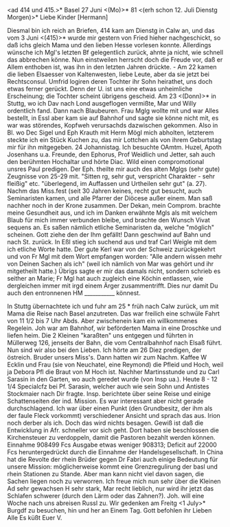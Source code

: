 <ad 414 und 415.>* Basel 27 Juni <(Mo)>* 81
 <(erh schon 12. Juli Dienstg Morgen)>*
Liebe Kinder [Hermann]

Diesmal bin ich reich an Briefen, 414 kam am Dienstg in Calw an, und das vom 3 Juni <(415)>* wurde mir gestern von Fried hieher nachgeschickt, so daß ichs gleich Mama und den lieben Hesse vorlesen konnte. Allerdings wünsche ich Mgl's letzten Bf gelegentlich zurück, ahnte ja nicht, wie schnell das abbrechen könne. Nun einstweilen herrscht doch die Freude vor, daß er Allem enthoben ist, was ihn in den letzten Jahren drückte. - Am 22 kamen die lieben Elsaesser von Kaltenwesten, liebe Leute, aber da sie jetzt bei Rechtsconsul. Umfrid logiren deren Tochter ihr Sohn heirathet, uns doch etwas ferner gerückt. Denn der U. ist uns eine etwas unheimliche Erscheinung; die Tochter scheint übrigens gescheid. Am 23 <(Donn)>* in Stuttg, wo ich Dav nach Lond ausgeflogen vermißte, Mar und Willy ordentlich fand. Dann nach Blaubeuren. Frau Mglg wollte mit und war Alles bestellt, in Essl aber kam sie auf Bahnhof und sagte sie könne nicht mit, es war was störendes, Kopfweh verursachds dazwischen gekommen. Also in Bl. wo Dec Sigel und Eph Krauth mit Herm Mögl mich abholten, letzterem steckte ich ein Stück Kuchen zu, das mir Lottchen als von ihrem Geburtstag mir für ihn mitgegeben. 24 Johannistag. Ich besuchte OAmtm. Huzel, Apoth Josenhans u.a. Freunde, den Ephorus, Prof Weidlich und Jetter, sah auch den berühmten Hochaltar und hörte Diac. Wild einen compromotional unsres Paul predigen. Der Eph. theilte mir auch des alten Mglgs (sehr gute) Zeugnisse von 25-29 mit. "Sitten rg, sehr gut, verspricht Charakter - sehr fleißig" etc. "überlegend, im Auffassen und Urtheilen sehr gut" (a. 27). Nachm das Miss.fest (seit 30 Jahren keines, recht gut besucht, auch Seminaristen kamen, und alle Pfarrer der Diöcese außer einem. Man saß nachher noch in der Krone zusammen. Der Dekan, mein Comprom. brachte meine Gesundheit aus, und ich im Danken erwähnte Mgls als mit welchem Blaub für mich immer verbunden bleibe, und brachte den Wunsch Vivat sequens an. Es saßen nämlich etliche Seminaristen da, welche "möglich" scheinen. Gott ziehe den der Ihm gefällt! Dann geschwind auf Bahn und nach St. zurück. In Eßl stieg ich suchend aus und traf Carl Weigle mit dem ich etliche Worte hatte. Der gute Kerl war von der Schweiz zurückgekehrt und von Fr Mgl mit dem Wort empfangen worden: "Alle andern wissen mehr von Deinen Sachen als ich" (weil ich nämlich von Mar was gehört und ihr mitgetheilt hatte.) Übrigs sagte er mir das damals nicht, sondern schrieb es seither an Marie; Fr Mgl hat auch zugleich eine Köchin entlassen, wie dergleichen immer mit irgd einem Ärger zusammentrifft. Dies nur damit Du auch den entronnenen HM ___________ könnest.

In Stuttg übernachtete ich und fuhr am 25 <Samstg>* früh nach Calw zurück, um mit Mama die Reise nach Basel anzutreten. Das war freilich eine schwüle Fahrt von 11 1/2 bis 7 Uhr Abds. Aber zwischenein kam ein willkommenes Regelein. Joh war am Bahnhof, wir beförderten Mama in eine Droschke und liefen heim. Die 2 Kleinen "karaßten" uns entgegen und führten in Müllerweg 126, jenseits der Bahn, die vom Centralbahnhof nach Elsaß führt. Nun sind wir also bei den Lieben. Ich hörte am 26 Diez predigen, der östreich. Bruder unsers Miss's. Dann hatten wir zum Nachm. Kaffee W Ecklin und Frau (sie von Neuchatel, eine Reymond) die Pfleid und Hoch, weil ja Debora Pfl die Braut von M Hoch ist. Nachher Martinsstunde und zu Carl Sarasin in den Garten, wo auch geredet wurde (von Insp ua.). Heute 8 - 12 1/4 Specialcfz bei Pf. Sarasin, welcher auch wie sein Sohn und Antistes Stockmaier nach Dir fragte. Insp. berichtete über seine Reise und einige Schattenseiten der ind. Mission. Es war interessant aber nicht gerade durchschlagend. Ich war über einen Punkt (den Grundbesitz, der ihm als der faule Fleck vorkommt) verschiedener Ansicht und sprach das aus. Irion noch derber als ich. Doch das wird nichts besagen. Gewiß ist daß die Entwicklung in Afr. schneller vor sich geht. Dort haben sie beschlossen die Kirchensteuer zu verdoppeln, damit die Pastoren bezahlt werden können. Einnahme 908499 Fcs Ausgabe etwas weniger 908313; Deficit auf 22000 Fcs heruntergedrückt durch die Einnahme der Handelsgesellschaft. In China hat die Revolte der rhein Brüder gegen Dr Fabri auch einige Bedeutung für unsere Mission: möglicherweise kommt eine Grenzregulirung der basl und rhein Stationen zu Stande. Aber man kann nicht viel davon sagen, die Sachen liegen noch zu verworren. Ich freue mich nun sehr über die Kleinen Ad sehr gewachsen H sehr stark, Mar recht lieblich, nur wird ihr jetzt das Schlafen schwerer (durch den Lärm oder das Zahnen?). Joh. will eine Woche nach uns abreisen Russl zu. Wir gedenken am Freitg <1 July>* Burgdf zu besuchen, hin und her an Einem Tag. Gott befohlen ihr Lieben Alle
 Es küßt Euer V.

